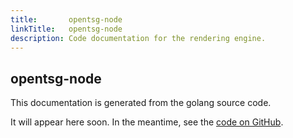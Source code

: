 ```yaml
---
title:       opentsg-node
linkTitle:   opentsg-node
description: Code documentation for the rendering engine.
---
```


## opentsg-node

This documentation is generated from the golang source code.

It will appear here soon. In the meantime, see the [code on GitHub][1].

[1]: https://github.com/mrmxf/opentsg-node
